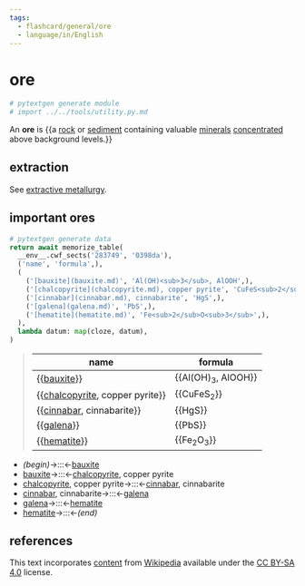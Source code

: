 ```yaml
---
tags:
  - flashcard/general/ore
  - language/in/English
---
```


# ore

```Python
# pytextgen generate module
# import ../../tools/utility.py.md
```

An __ore__ is {{a [rock](rock%20(geology).md) or [sediment](sediment.md) containing valuable [minerals](mineral.md) [concentrated](concentration.md) above background levels.}} <!--SR:!2024-07-08,257,230-->

## extraction

See [extractive metallurgy](extractive%20metallurgy.md).

## important ores

```Python
# pytextgen generate data
return await memorize_table(
  __env__.cwf_sects('283749', '0398da'),
  ('name', 'formula',),
  (
    ('[bauxite](bauxite.md)', 'Al(OH)<sub>3</sub>, AlOOH',),
    ('[chalcopyrite](chalcopyrite.md), copper pyrite', 'CuFeS<sub>2</sub>',),
    ('[cinnabar](cinnabar.md), cinnabarite', 'HgS',),
    ('[galena](galena.md)', 'PbS',),
    ('[hematite](hematite.md)', 'Fe<sub>2</sub>O<sub>3</sub>',),
  ),
  lambda datum: map(cloze, datum),
)
```

<!--pytextgen generate section="283749"--><!-- The following content is generated at 2023-03-22T00:41:25.734579+08:00. Any edits will be overridden! -->

> | name | formula |
> |-|-|
> | {{[bauxite](bauxite.md)}} | {{Al(OH)<sub>3</sub>, AlOOH}} |
> | {{[chalcopyrite](chalcopyrite.md), copper pyrite}} | {{CuFeS<sub>2</sub>}} |
> | {{[cinnabar](cinnabar.md), cinnabarite}} | {{HgS}} |
> | {{[galena](galena.md)}} | {{PbS}} |
> | {{[hematite](hematite.md)}} | {{Fe<sub>2</sub>O<sub>3</sub>}} | <!--SR:!2024-08-30,356,290!2026-08-05,877,330!2026-06-20,896,330!2024-10-24,132,230!2026-01-26,706,310!2024-08-11,357,290!2025-05-23,509,270!2024-11-17,334,250!2024-10-25,412,290!2024-08-15,290,270-->

<!--/pytextgen-->

<!--pytextgen generate section="0398da"--><!-- The following content is generated at 2024-01-04T20:17:52.269345+08:00. Any edits will be overridden! -->

- _(begin)_→:::←[bauxite](bauxite.md) <!--SR:!2025-11-04,666,310!2026-04-24,798,330-->
- [bauxite](bauxite.md)→:::←[chalcopyrite](chalcopyrite.md), copper pyrite <!--SR:!2024-12-27,475,310!2024-10-18,420,310-->
- [chalcopyrite](chalcopyrite.md), copper pyrite→:::←[cinnabar](cinnabar.md), cinnabarite <!--SR:!2024-08-22,124,250!2024-07-09,188,270-->
- [cinnabar](cinnabar.md), cinnabarite→:::←[galena](galena.md) <!--SR:!2025-12-19,631,270!2024-12-06,441,290-->
- [galena](galena.md)→:::←[hematite](hematite.md) <!--SR:!2024-10-04,390,290!2024-09-23,390,290-->
- [hematite](hematite.md)→:::←_(end)_ <!--SR:!2027-04-29,1155,350!2026-02-19,755,330-->

<!--/pytextgen-->

## references

This text incorporates [content](https://en.wikipedia.org/wiki/ore) from [Wikipedia](Wikipedia.md) available under the [CC BY-SA 4.0](https://creativecommons.org/licenses/by-sa/4.0/) license.
